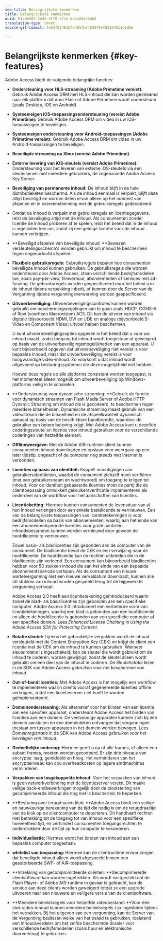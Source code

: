 ```yaml
---
seo-title: Belangrijkste kenmerken
title: Belangrijkste kenmerken
uuid: b1bded0f-4e45-4ff8-a7ce-dac3d3ec0ab0
translation-type: tm+mt
source-git-commit: 7e8df034035fe465fbe403949ef828e7811ced2e

---
```



# Belangrijkste kenmerken {#key-features}

Adobe Access biedt de volgende belangrijke functies:

* **Ondersteuning voor HLS-streaming (Adobe Primetime vereist):** Gebruik Adobe Access DRM met HLS-inhoud die kan worden gestreamd naar elk platform dat door Flash of Adobe Primetime wordt ondersteund (zoals Desktop, iOS en Android).
* **Systeemeigen iOS-toepassingsondersteuning (vereist Adobe Primetime):** Gebruik Adobe Access DRM om video in uw iOS-toepassingen te beveiligen.
* **Systeemeigen ondersteuning voor Android-toepassingen (Adobe Primetime vereist):** Gebruik Adobe Access DRM om video in uw Android-toepassingen te beveiligen.
* **Beveiligde streaming op Xbox (vereist Adobe Primetime)**.
* **Externe levering van iOS-sleutels (vereist Adobe Primetime):** Ondersteuning voor het leveren van externe iOS-sleutels via een sleutelserver met meerdere gebruikers, de zogenaamde Adobe Access Key Server.
* **Beveiliging van permanente inhoud:** De inhoud blijft in de hele distributieketen beschermd. Als de inhoud eenmaal is verpakt, blijft deze altijd beveiligd en worden delen ervan alleen op het moment van afspelen en in overeenstemming met de gebruiksregels gedecodeerd.
* Omdat de inhoud is verpakt met gebruiksregels en licentiegegevens, reist de beveiliging altijd met de inhoud. Als consumenten zonder licentie de inhoud proberen af te spelen, leidt het beleid dat in de inhoud is ingesloten hen om, zodat zij een geldige licentie voor de inhoud kunnen verkrijgen.
* **Beveiligd afspelen van beveiligde inhoud: **Bewezen versleutelingsschema&#39;s worden gebruikt om inhoud te beschermen tegen ongeoorloofd afspelen.
* **Flexibele gebruiksregels:** Gebruiksregels bepalen hoe consumenten beveiligde inhoud kunnen gebruiken. De gebruiksregels die worden ondersteund door Adobe Access, staan verschillende bedrijfsmodellen toe, zoals pay-per-view, filmverhuur, abonnementen of services met ad-funding. De gebruiksregels worden gespecificeerd door het beleid u in de inhoud tijdens verpakking inbedt, of kunnen door de Server van de Vergunning tijdens vergunningsverwerving worden gespecificeerd.
* **Uitvoerbeveiliging:** Uitvoerbeveiligingscontroles kunnen worden gebruikt om beschermingsregelingen aan te gaan zoals HDCP, CGMS-A of Rovi (voorheen Macrovision) ACS. Dit kan de uitvoer van inhoud via digitale (bijvoorbeeld HDMI, DVI en UDI) en analoge (bijvoorbeeld S-Video en Component Video) uitvoer helpen beschermen.

   U kunt uitvoerbeveiligingsopties opgeven in het beleid dat u voor uw inhoud maakt, zodat toegang tot inhoud wordt toegestaan of geweigerd op basis van de uitvoerbeveiligingsmogelijkheden van een apparaat. U kunt bijvoorbeeld opgeven dat uitvoerbeveiliging niet vereist is voor bepaalde inhoud, maar dat uitvoerbeveiliging vereist is voor hoogwaardige video-inhoud. Zo voorkomt u dat inhoud wordt uitgevoerd op besturingssystemen die deze mogelijkheid niet hebben.

   Hoewel deze regels op alle platforms consistent worden toegepast, is het momenteel alleen mogelijk om uitvoerbeveiliging op Windows-platforms veilig in te schakelen.

* **Ondersteuning voor dynamische streaming: **Gebruik de functie voor dynamisch streamen van Flash Media Server of Adobe HTTP Dynamic Streaming om inhoud die is gecodeerd, te beschermen tegen meerdere bitsnelheden. Dynamische streaming maakt gebruik van een videostream die de bitsnelheid en de afspeelkwaliteit dynamisch aanpast op basis van de beschikbare bandbreedte, waardoor de gebruiker een betere beleving krijgt. Met Adobe Access kunt u dezelfde coderingssleutel en licentie voor inhoud gebruiken voor de verschillende coderingen van hetzelfde element.
* **Offlineweergave:** Met de Adobe AIR-runtime-client kunnen consumenten inhoud downloaden en opslaan voor weergave op een later tijdstip, ongeacht of de computer nog steeds met internet is verbonden.
* **Licenties op basis van identiteit:** Koppelt machtigingen aan gebruikersidentiteiten, waarbij de consument zichzelf moet verifiëren (met een gebruikersnaam en wachtwoord) om toegang te krijgen tot inhoud. Voor op identiteit gebaseerde licenties moet de partij die de clienttoepassing ontwikkelt gebruikersverificatie implementeren als onderdeel van de workflow voor het aanschaffen van licenties.
* **Licentieketting:** Hiermee kunnen consumenten de levensduur van al hun inhoud verlengen door een enkele basislicentie te vernieuwen. Een van de belangrijkste toepassingen van licentietekeningen is voor bedrijfsmodellen op basis van abonnementen, waarbij aan het einde van een abonnementsperiode licenties voor grote aantallen inhoudsbestanden kunnen worden vernieuwd door gewoon de hoofdlicentie te vernieuwen.

   Zowel basis- als bladlicenties zijn gebonden aan de computer van de consument. De bladlicentie bevat de CEK en een verwijzing naar de hoofdlicentie. De hoofdlicentie kan de rechten uitbreiden die in de bladlicentie zijn verleend. Een consument kan bijvoorbeeld bladlicenties hebben voor 50 stukken inhoud die aan het einde van een bepaalde abonnementsperiode verlopen. Als de consument een nieuwe wortelvergunning met een nieuwe vervaldatum downloadt, kunnen alle 50 stukken van inhoud worden gespeeld terug tot de bijgewerkte vergunning verloopt.

   Adobe Access 2.0 heeft een licentietekening geïntroduceerd waarin zowel de blad- als basislicenties zijn gebonden aan een specifieke computer. Adobe Access 3.0 introduceert een verbeterde vorm van licentietekeningen, waarbij een blad is gebonden aan een hoofdlicentie en alleen de hoofdlicentie is gebonden aan een specifieke computer of een specifiek domein. Lees *Enhanced License Chaining* in *Using the Adobe Access SDK for Protecting Content*.

* **Rotatie sleutel:** Tijdens het gebruikelijke verpakken wordt de inhoud versleuteld met de Content Encryption Key (CEK) en krijgt de client een licentie met de CEK om de inhoud te kunnen gebruiken. Wanneer sleutelrotatie is ingeschakeld, kan de sleutel die wordt gebruikt om de inhoud te coderen, worden gewijzigd, zodat de sleutel alleen wordt gebruikt om een deel van de inhoud te coderen. De *Sleutelrotatie* lezen in de SDK van Adobe Access *gebruiken voor het beschermen van inhoud*.

* **Out-of-band licenties:** Met Adobe Access is het mogelijk een workflow te implementeren waarin clients vooraf gegenereerde licenties offline verkrijgen, zodat een licentieserver niet hoeft te worden geïmplementeerd.
* **Domeinondersteuning:** Als alternatief voor het binden van een licentie aan een specifiek apparaat, ondersteunt Adobe Access het binden van licenties aan een domein. De veelvoudige apparaten kunnen zich bij een domein aansluiten en een domeinteken ontvangen dat vergunningen toestaat om tussen apparaten in het domein worden bewogen. Lees *Domeinregistratie* in de SDK van Adobe Access *gebruiken voor het beveiligen van inhoud*.

* **Gedeeltelijke codering:** Hiermee geeft u op of alle frames, of alleen een subset frames, moeten worden gecodeerd. Er zijn drie niveaus van encryptie: laag, gemiddeld en hoog. Het verminderen van het encryptieniveau kan cpu overheadkosten op lagere eindmachines verminderen.
* **Verpakken van losgekoppelde inhoud:** Voor het verpakken van inhoud is geen netwerkverbinding met de licentieserver vereist. Dit maakt veilige back-endbewerkingen mogelijk door de blootstelling van gecomprimeerde inhoud die nog niet is beschermd, te beperken.
* **Besturing over terugdraaien klok: **Adobe Access biedt een veilige en nauwkeurige berekening van de tijd die nodig is om de terugdraaitijd van de klok op de clientcomputer te detecteren. Dit handhaaft rechten met betrekking tot de toegang tot van inhoud voor een specifieke hoeveelheid tijd, en verhindert consumenten toegangsrechten te onderdrukken door de tijd op hun computer te veranderen.
* **Individualisatie**: Hiermee wordt het binden van inhoud aan een bepaalde computer toegestaan.
* **whitelist van toepassing:** Hiermee kan de clientruntime ervoor zorgen dat beveiligde inhoud alleen wordt afgespeeld binnen een geautoriseerde SWF- of AIR-toepassing.
* **Intrekking van gecompromitteerde cliënten: **Gecomprimeerde clientsoftware kan worden ingetrokken. Als wordt vastgesteld dat de Flash Player- of Adobe AIR-runtime in gevaar is gebracht, kan de service aan deze clients worden geweigerd totdat ze een upgrade uitvoeren naar een nieuwere en veiligere versie van de clientsoftware.
* **Meerdere beleidsregels voor hetzelfde videobestand: **Voor één stuk video-inhoud kunnen meerdere beleidsregels zijn ingesloten tijdens het verpakken. Bij het uitgeven van een vergunning, kan de Server van de Vergunning beslissen welke van het beleid te gebruiken, toelatend een inhoudsverdeler om het zelfde beschermde dossier voor verschillende bedrijfsmodellen (zoals huur en elektronische doorverkoop) te gebruiken.

